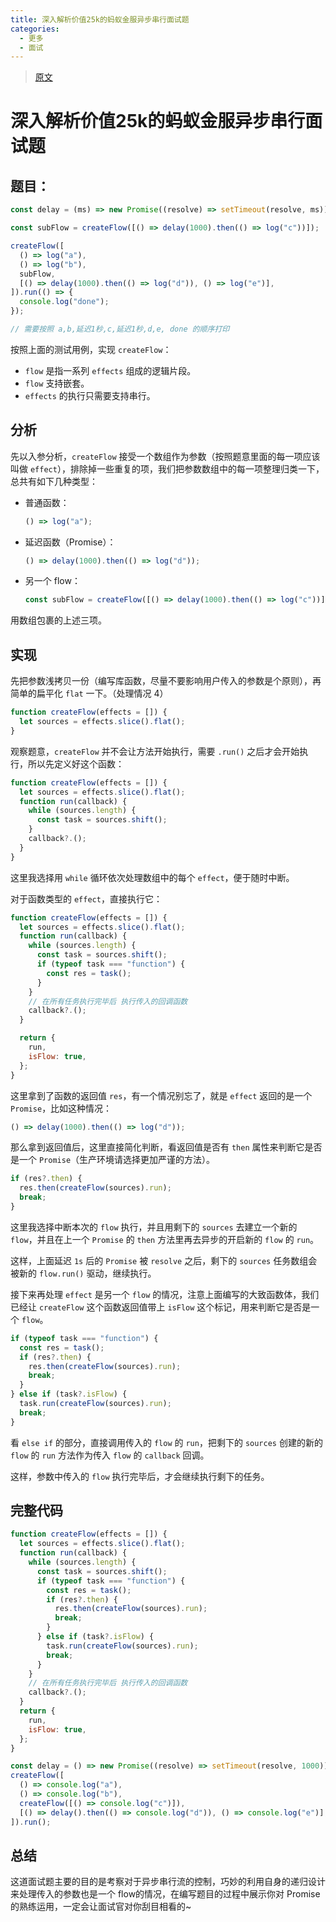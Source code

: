 ```yaml
---
title: 深入解析价值25k的蚂蚁金服异步串行面试题
categories: 
  - 更多
  - 面试
---
```

> [原文](https://mp.weixin.qq.com/s/MIwJ9NH6abo5SxBiKl5uvA)

# 深入解析价值25k的蚂蚁金服异步串行面试题

## 题目：
```js
const delay = (ms) => new Promise((resolve) => setTimeout(resolve, ms));

const subFlow = createFlow([() => delay(1000).then(() => log("c"))]);

createFlow([
  () => log("a"),
  () => log("b"),
  subFlow,
  [() => delay(1000).then(() => log("d")), () => log("e")],
]).run(() => {
  console.log("done");
});

// 需要按照 a,b,延迟1秒,c,延迟1秒,d,e, done 的顺序打印
```
按照上面的测试用例，实现 `createFlow`：
- `flow` 是指一系列 `effects` 组成的逻辑片段。
- `flow` 支持嵌套。
- `effects` 的执行只需要支持串行。

## 分析
先以入参分析，`createFlow` 接受一个数组作为参数（按照题意里面的每一项应该叫做 `effect`），排除掉一些重复的项，我们把参数数组中的每一项整理归类一下，总共有如下几种类型：

- 普通函数：
  ```js
  () => log("a");
  ```
- 延迟函数（Promise）：
  ```js
  () => delay(1000).then(() => log("d"));
  ```
- 另一个 flow：
  ```js
  const subFlow = createFlow([() => delay(1000).then(() => log("c"))]);
  ```
用数组包裹的上述三项。

## 实现

先把参数浅拷贝一份（编写库函数，尽量不要影响用户传入的参数是个原则），再简单的扁平化 `flat` 一下。（处理情况 4）
```js
function createFlow(effects = []) {
  let sources = effects.slice().flat();
}
```
观察题意，`createFlow` 并不会让方法开始执行，需要 `.run()` 之后才会开始执行，所以先定义好这个函数：
```js
function createFlow(effects = []) {
  let sources = effects.slice().flat();
  function run(callback) {
    while (sources.length) {
      const task = sources.shift();
    }
    callback?.();
  }
}
```
这里我选择用 `while` 循环依次处理数组中的每个 `effect`，便于随时中断。

对于函数类型的 `effect`，直接执行它：
```js
function createFlow(effects = []) {
  let sources = effects.slice().flat();
  function run(callback) {
    while (sources.length) {
      const task = sources.shift();
      if (typeof task === "function") {
        const res = task();
      }
    }
    // 在所有任务执行完毕后 执行传入的回调函数
    callback?.();
  }

  return {
    run,
    isFlow: true,
  };
}
```
这里拿到了函数的返回值 `res`，有一个情况别忘了，就是 `effect` 返回的是一个 `Promise`，比如这种情况：
```js
() => delay(1000).then(() => log("d"));
```
那么拿到返回值后，这里直接简化判断，看返回值是否有 `then` 属性来判断它是否是一个 `Promise`（生产环境请选择更加严谨的方法）。
```js
if (res?.then) {
  res.then(createFlow(sources).run);
  break;
}
```
这里我选择中断本次的 `flow` 执行，并且用剩下的 `sources` 去建立一个新的 `flow`，并且在上一个 `Promise` 的 `then` 方法里再去异步的开启新的 `flow` 的 `run`。

这样，上面延迟 `1s` 后的 `Promise` 被 `resolve` 之后，剩下的 `sources` 任务数组会被新的 `flow.run()` 驱动，继续执行。

接下来再处理 `effect` 是另一个 `flow` 的情况，注意上面编写的大致函数体，我们已经让 `createFlow` 这个函数返回值带上 `isFlow` 这个标记，用来判断它是否是一个 `flow`。
```js
if (typeof task === "function") {
  const res = task();
  if (res?.then) {
    res.then(createFlow(sources).run);
    break;
  }
} else if (task?.isFlow) {
  task.run(createFlow(sources).run);
  break;
}
```
看 `else if` 的部分，直接调用传入的 `flow` 的 `run`，把剩下的 `sources` 创建的新的 `flow` 的 `run` 方法作为传入 `flow` 的 `callback` 回调。

这样，参数中传入的 `flow` 执行完毕后，才会继续执行剩下的任务。

## 完整代码
```js
function createFlow(effects = []) {
  let sources = effects.slice().flat();
  function run(callback) {
    while (sources.length) {
      const task = sources.shift();
      if (typeof task === "function") {
        const res = task();
        if (res?.then) {
          res.then(createFlow(sources).run);
          break;
        }
      } else if (task?.isFlow) {
        task.run(createFlow(sources).run);
        break;
      }
    }
    // 在所有任务执行完毕后 执行传入的回调函数
    callback?.();
  }
  return {
    run,
    isFlow: true,
  };
}

const delay = () => new Promise((resolve) => setTimeout(resolve, 1000));
createFlow([
  () => console.log("a"),
  () => console.log("b"),
  createFlow([() => console.log("c")]),
  [() => delay().then(() => console.log("d")), () => console.log("e")],
]).run();
```
## 总结
这道面试题主要的目的是考察对于异步串行流的控制，巧妙的利用自身的递归设计来处理传入的参数也是一个 flow的情况，在编写题目的过程中展示你对 Promise 的熟练运用，一定会让面试官对你刮目相看的~